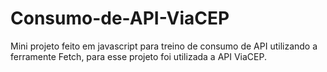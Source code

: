 # Consumo-de-API-ViaCEP
Mini projeto feito em javascript para treino de consumo de API utilizando a ferramente Fetch, para esse projeto foi utilizada a API ViaCEP.
